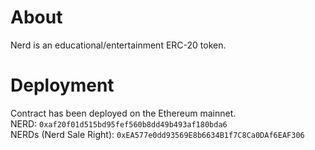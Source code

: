 # About

Nerd is an educational/entertainment ERC-20 token. 

# Deployment

Contract has been deployed on the Ethereum mainnet.  
NERD: `0xaf20f01d515bd95fef560b8dd49b493af180bda6`  
NERDs (Nerd Sale Right): `0xEA577e0dd93569E8b6634B1f7C8Ca0DAf6EAF306` 
